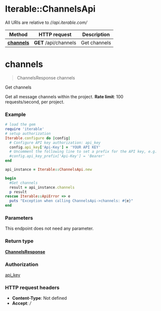 # Iterable::ChannelsApi

All URIs are relative to *//api.iterable.com/*

Method | HTTP request | Description
------------- | ------------- | -------------
[**channels**](ChannelsApi.md#channels) | **GET** /api/channels | Get channels

# **channels**
> ChannelsResponse channels

Get channels

Get all message channels within the project. <b>Rate limit</b>: 100 requests/second, per project.

### Example
```ruby
# load the gem
require 'iterable'
# setup authorization
Iterable.configure do |config|
  # Configure API key authorization: api_key
  config.api_key['Api-Key'] = 'YOUR API KEY'
  # Uncomment the following line to set a prefix for the API key, e.g. 'Bearer' (defaults to nil)
  #config.api_key_prefix['Api-Key'] = 'Bearer'
end

api_instance = Iterable::ChannelsApi.new

begin
  #Get channels
  result = api_instance.channels
  p result
rescue Iterable::ApiError => e
  puts "Exception when calling ChannelsApi->channels: #{e}"
end
```

### Parameters
This endpoint does not need any parameter.

### Return type

[**ChannelsResponse**](ChannelsResponse.md)

### Authorization

[api_key](../README.md#api_key)

### HTTP request headers

 - **Content-Type**: Not defined
 - **Accept**: */*



